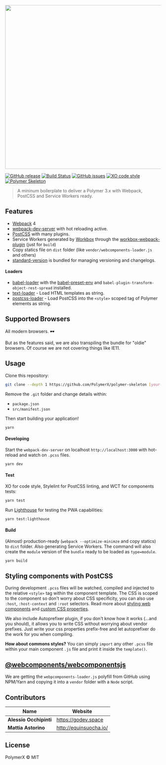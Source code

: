 <img src="https://i.imgur.com/wWjqhW6.jpg" width="530">

[![GitHub release](https://img.shields.io/github/release/PolymerX/polymer-skeleton.svg?style=flat-square)](https://github.com/PolymerX/polymer-skeleton)
[![Build Status](https://travis-ci.org/PolymerX/polymer-skeleton.svg?style=flat-square&branch=master)](https://travis-ci.org/PolymerX/polymer-skeleton)
[![GitHub issues](https://img.shields.io/github/issues/PolymerX/polymer-skeleton.svg?style=flat-square)](https://github.com/PolymerX/polymer-skeleton/issues)
[![XO code style](https://img.shields.io/badge/code_style-XO-5ed9c7.svg?style=flat-square)](https://github.com/sindresorhus/xo)
[![Polymer Skeleton](https://img.shields.io/badge/polymerX-SKELETON-435877.svg?style=flat-square)](https://github.com/PolymerX/polymer-skeleton)

> A mininum boilerplate to deliver a Polymer 3.x with Webpack, PostCSS and Service Workers ready.

## Features

* [Webpack](https://webpack.js.org/) 4
* [webpack-dev-server](https://github.com/webpack/webpack-dev-server) with hot reloading active.
* [PostCSS](http://postcss.org/) with many plugins.
* Service Workers generated by [Workbox](https://workboxjs.org/) through the [workbox-webpack-plugin](https://www.npmjs.com/package/workbox-webpack-plugin) (just for `build`)
* Copy statics file on `dist` folder (like `vendor/webcomponents-loader.js` and others)
* [standard-version](https://github.com/conventional-changelog/standard-version) is bundled for managing versioning and changelogs.

#### Loaders

* [babel-loader](https://github.com/babel/babel-loader) with the [babel-preset-env](https://github.com/babel/babel-preset-env) and `babel-plugin-transform-object-rest-spread` installed.
* [text-loader](https://github.com/dfenstermaker/text-loader) - Load HTML templates as string.
* [postcss-loader](https://github.com/postcss/postcss-loader) - Load PostCSS into the `<style>` scoped tag of Polymer elements as string.


## Supported Browsers

All modern browsers. 🕶

But as the features said, we are also transpiling the bundle for "oldie" browsers. Of course we are not covering things like IE11.

## Usage

Clone this repository:

```bash
git clone --depth 1 https://github.com/PolymerX/polymer-skeleton [your-app-name]
```

Remove the `.git` folder and change details within:

* `package.json`
* `src/manifest.json`

Then start building your application!

```bash
yarn
```

#### Developing

Start the `webpack-dev-server` on localhost `http://localhost:3000` with hot-reload and watch on `.pcss` files.

```bash
yarn dev
```

#### Test

XO for code style, Stylelint for PostCSS linting, and WCT for components tests:

```bash
yarn test
```

Run [Lighthouse](https://github.com/GoogleChrome/lighthouse) for testing the PWA capabilities:

```bash
yarn test:lighthouse
```

#### Build

(Almost) production-ready (`webpack --optimize-minimze` and copy statics) to `dist` folder. Also generating Service Workers. The command will also create the `module` version of the `bundle` ready to be loaded as `type=module`.

```bash
yarn build
```


## Styling components with PostCSS

During development `.pcss` files will be watched, compiled and injected to the relative `<style>` tag within the component template. The CSS is scoped to the component so don't worry about CSS specificity, you can also use `:host`, `:host-context` and `:root` selectors. Read more about [styling web components](https://www.polymer-project.org/2.0/docs/devguide/style-shadow-dom) and [custom CSS properties](https://www.polymer-project.org/2.0/docs/devguide/custom-css-properties).

We also include Autoprefixer plugin, if you don't know how it works (...and you should), it allows you to write CSS without worrying about vendor prefixes. Just write your css properties prefix-free and let autoprefixer do the work for you when compiling.

**How about commons styles?**
You can simply `import` any other `.pcss` file within your main component `.js` file and print it inside the `template()`.


## [**@webcomponents/webcomponentsjs**](https://github.com/webcomponents/webcomponentsjs)

We are getting the `webpcomponents-loader.js` polyfill from GitHub using NPM/Yarn and copying it into a `vendor` folder with a `Node` script.


## Contributors

| Name                      | Website                  |
| ------------------------- | ------------------------ |
| **Alessio Occhipinti**    | <https://godev.space>    |
| **Mattia Astorino**       | <http://equinsuocha.io/> |


## License

PolymerX © MIT
